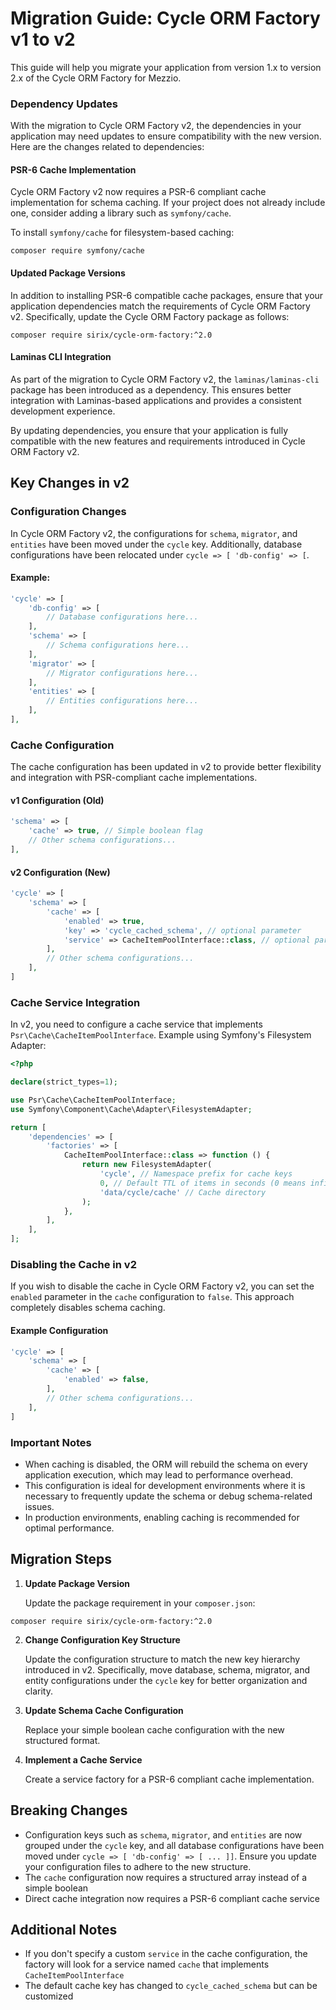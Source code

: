 # Migration Guide: Cycle ORM Factory v1 to v2

This guide will help you migrate your application from version 1.x to version 2.x of the Cycle ORM Factory for Mezzio.

### Dependency Updates

With the migration to Cycle ORM Factory v2, the dependencies in your application may need updates to ensure
compatibility with the new version. Here are the changes related to dependencies:

#### PSR-6 Cache Implementation

Cycle ORM Factory v2 now requires a PSR-6 compliant cache implementation for schema caching. If your project does not
already include one, consider adding a library such as `symfony/cache`.

To install `symfony/cache` for filesystem-based caching:

```shell
composer require symfony/cache
```

#### Updated Package Versions

In addition to installing PSR-6 compatible cache packages, ensure that your application dependencies match the
requirements of Cycle ORM Factory v2. Specifically, update the Cycle ORM Factory package as follows:

```shell
composer require sirix/cycle-orm-factory:^2.0
```

#### Laminas CLI Integration

As part of the migration to Cycle ORM Factory v2, the `laminas/laminas-cli` package has been introduced as a dependency. This ensures better integration with Laminas-based applications and provides a consistent
development experience.


By updating dependencies, you ensure that your application is fully compatible with the new features and requirements
introduced in Cycle ORM Factory v2.

## Key Changes in v2

### Configuration Changes

In Cycle ORM Factory v2, the configurations for `schema`, `migrator`, and `entities` have been moved under the `cycle` key. Additionally, database configurations have been relocated under `cycle => [ 'db-config' => [`.

#### Example:

```php
'cycle' => [
    'db-config' => [
        // Database configurations here...
    ],
    'schema' => [
        // Schema configurations here...
    ],
    'migrator' => [
        // Migrator configurations here...
    ],
    'entities' => [
        // Entities configurations here...
    ],
],
```

### Cache Configuration

The cache configuration has been updated in v2 to provide better flexibility and integration with PSR-compliant cache implementations.

#### v1 Configuration (Old)

```php
'schema' => [
    'cache' => true, // Simple boolean flag
    // Other schema configurations...
],
```

#### v2 Configuration (New)

```php
'cycle' => [
    'schema' => [
        'cache' => [
            'enabled' => true,
            'key' => 'cycle_cached_schema', // optional parameter
            'service' => CacheItemPoolInterface::class, // optional parameter
        ],
        // Other schema configurations...
    ],
]
```

### Cache Service Integration

In v2, you need to configure a cache service that implements `Psr\Cache\CacheItemPoolInterface`. Example using Symfony's Filesystem Adapter:

```php
<?php

declare(strict_types=1);

use Psr\Cache\CacheItemPoolInterface;
use Symfony\Component\Cache\Adapter\FilesystemAdapter;

return [
    'dependencies' => [
        'factories' => [
            CacheItemPoolInterface::class => function () {
                return new FilesystemAdapter(
                    'cycle', // Namespace prefix for cache keys
                    0, // Default TTL of items in seconds (0 means infinite)
                    'data/cycle/cache' // Cache directory
                );
            },
        ],
    ],
];
```

### Disabling the Cache in v2

If you wish to disable the cache in Cycle ORM Factory v2, you can set the `enabled` parameter in the `cache`
configuration to `false`. This approach completely disables schema caching.

#### Example Configuration

```php
'cycle' => [
    'schema' => [
        'cache' => [
            'enabled' => false,
        ],
        // Other schema configurations...
    ],
]
```

### Important Notes

- When caching is disabled, the ORM will rebuild the schema on every application execution, which may lead to
  performance overhead.
- This configuration is ideal for development environments where it is necessary to frequently update the schema or
  debug schema-related issues.
- In production environments, enabling caching is recommended for optimal performance.

## Migration Steps

1. **Update Package Version**

   Update the package requirement in your `composer.json`:

```shell script
composer require sirix/cycle-orm-factory:^2.0
```

2. **Change Configuration Key Structure**

   Update the configuration structure to match the new key hierarchy introduced in v2. Specifically, move database,
   schema, migrator, and entity configurations under the `cycle` key for better organization and clarity.

3. **Update Schema Cache Configuration**

   Replace your simple boolean cache configuration with the new structured format.

4. **Implement a Cache Service**

   Create a service factory for a PSR-6 compliant cache implementation.


## Breaking Changes

- Configuration keys such as `schema`, `migrator`, and `entities` are now grouped under the `cycle` key, and all
  database configurations have been moved under `cycle => [ 'db-config' => [ ... ]]`. Ensure you update your
  configuration files to adhere to the new structure.
- The `cache` configuration now requires a structured array instead of a simple boolean
- Direct cache integration now requires a PSR-6 compliant cache service

## Additional Notes

- If you don't specify a custom `service` in the cache configuration, the factory will look for a service named `cache` that implements `CacheItemPoolInterface`
- The default cache key has changed to `cycle_cached_schema` but can be customized

